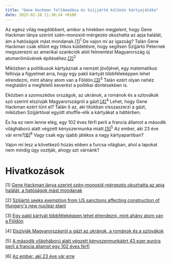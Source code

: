 ```yaml
---
title: "Gene Hackman feltámadása és Szijjártó különös kártyajátéka"
date: 2025-02-28 11:30:24 +0100
---
```


Az egész világ megdöbbent, amikor a hírekben megjelent, hogy Gene Hackman lánya szerint szén-monoxid-mérgezés okozhatta az apja halálát, ám a hatóságok mást mondanak.<a href="https://telex.hu/after/2025/02/27/gene-hackman-halaleset-szen-monoxid-mergezes-szinesz-uj-mexiko">[1]</a><sup>1</sup> De vajon mi az igazság? Talán Gene Hackman csak eltűnt egy titkos küldetésre, hogy segítsen Szijjártó Péternek megszerezni az amerikai szankciók alóli felmentést Magyarország új atomerőművének építéséhez.<a href="https://telex.hu/english/2025/02/28/szijjarto-seeks-exemption-from-us-sanctions-affecting-construction-of-hungarys-new-nuclear-plant">[2]</a><sup>2</sup>

Miközben a politikusok kártyáznak a nemzet jövőjével, egy matematikus felhívja a figyelmet arra, hogy egy pakli kártyát többféleképpen lehet elrendezni, mint ahány atom van a Földön.<a href="https://telex.hu/eszkombajn/2022/09/12/egy-pakli-kartyat-tobbfelekeppen-lehet-elrendezni-mint-ahany-atom-van-a-foldon">[3]</a><sup>3</sup> Talán ezért olyan nehéz megtalálni a megfelelő keverést a politikai döntésekben is.

Eközben a szomszédos országok, az ukránok, a románok és a szlovákok szó szerint elszívják Magyarországról a gázt.<a href="https://g7.hu/vallalat/20250228/elszivjak-magyarorszagrol-a-gazt-az-ukranok-a-romanok-es-a-szlovakok/">[4]</a><sup>4</sup> Lehet, hogy Gene Hackman ezért tűnt el? Talán ő az, aki titokban visszaszerzi a gázt, miközben Szijjártóval együtt shuffle-elik a kártyákat a háttérben.

És ha ez nem lenne elég, egy 102 éves férfi perli a francia államot a második világháború alatt végzett kényszermunka miatt.<a href="https://telex.hu/kulfold/2025/02/27/albert-corrieri-102-eves-per-masodik-vilaghaboru-kenyszermunka">[5]</a><sup>5</sup> Az ember, aki 23 éve vár erre?<a href="https://telex.hu/kulfold/2025/02/24/friedrich-merz-cdu-keresztenydemokrata-kancellar-portre-nemetorszag">[6]</a><sup>6</sup> Vagy csak egy újabb játékos a nagy kártyapartiban?

Vajon mi lesz a következő húzás ebben a furcsa világban, ahol a lapokat nem mindig úgy osztják, ahogy azt várnánk?

# Hivatkozások

[1] <a href="https://telex.hu/after/2025/02/27/gene-hackman-halaleset-szen-monoxid-mergezes-szinesz-uj-mexiko">Gene Hackman lánya szerint szén-monoxid-mérgezés okozhatta az apja halálát, a hatóságok mást mondanak</a>

[2] <a href="https://telex.hu/english/2025/02/28/szijjarto-seeks-exemption-from-us-sanctions-affecting-construction-of-hungarys-new-nuclear-plant">Szijjártó seeks exemption from US sanctions affecting construction of Hungary's new nuclear plant</a>

[3] <a href="https://telex.hu/eszkombajn/2022/09/12/egy-pakli-kartyat-tobbfelekeppen-lehet-elrendezni-mint-ahany-atom-van-a-foldon">Egy pakli kártyát többféleképpen lehet elrendezni, mint ahány atom van a Földön</a>

[4] <a href="https://g7.hu/vallalat/20250228/elszivjak-magyarorszagrol-a-gazt-az-ukranok-a-romanok-es-a-szlovakok/">Elszívják Magyarországról a gázt az ukránok, a románok és a szlovákok</a>

[5] <a href="https://telex.hu/kulfold/2025/02/27/albert-corrieri-102-eves-per-masodik-vilaghaboru-kenyszermunka">A második világháború alatt végzett kényszermunkáért 43 ezer euróra perli a francia államot egy 102 éves férfi</a>

[6] <a href="https://telex.hu/kulfold/2025/02/24/friedrich-merz-cdu-keresztenydemokrata-kancellar-portre-nemetorszag">Az ember, aki 23 éve vár erre</a>